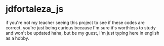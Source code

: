 # jdfortaleza_js

if you're not my teacher seeing this project to see if these codes are correct, you're just being curious because I'm sure it's worthless to study and won't be updated haha, but be my guest, I'm just typing here in english as a hobby.
